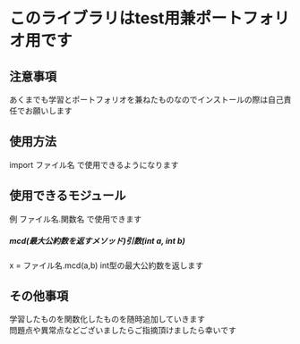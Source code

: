 # このライブラリはtest用兼ポートフォリオ用です
## 注意事項
あくまでも学習とポートフォリオを兼ねたものなのでインストールの際は自己責任でお願いします
## 使用方法
import ファイル名 で使用できるようになります
## 使用できるモジュール
例 ファイル名.関数名 で使用できます
##### mcd(最大公約数を返すメソッド)引数(int a, int b)
x = ファイル名.mcd(a,b)
int型の最大公約数を返します

## その他事項
学習したものを関数化したものを随時追加していきます  
問題点や異常点などございましたらご指摘頂けましたら幸いです

